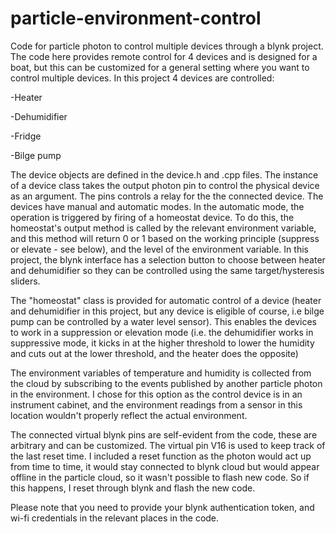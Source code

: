# particle-environment-control

Code for particle photon to control multiple devices through a blynk project. The code here provides remote control for 4 devices and is designed for a boat, but this can be customized for a general setting where you want to control multiple devices. In this project 4 devices are controlled:

-Heater

-Dehumidifier

-Fridge 

-Bilge pump

The device objects are defined in the device.h and .cpp files. The instance of a device class takes the output photon pin to control the physical device as an argument. The pins controls a relay for the the connected device. The devices have manual and automatic modes. In the automatic mode, the operation is triggered by firing of a homeostat device. To do this, the homeostat's output method is called by the relevant environment variable, and this method will return 0 or 1 based on the working principle (suppress or elevate - see below), and the level of the environment variable. In this project, the blynk interface has a selection button to choose between heater and dehumidifier so they can be controlled using the same target/hysteresis sliders. 

The "homeostat" class is provided for automatic control of a device (heater and dehumidifier in this project, but any device is eligible of course, i.e bilge pump can be controlled by a water level sensor). This enables the devices to work in a suppression or elevation mode (i.e. the dehumidifier works in suppressive mode, it kicks in at the higher threshold to lower the humidity and cuts out at the lower threshold, and the heater does the opposite) 

The environment variables of temperature and humidity is collected from the cloud by subscribing to the events published by another particle photon in the environment. I chose for this option as the control device is in an instrument cabinet, and the environment readings from a sensor in this location wouldn't properly reflect the actual environment. 

The connected virtual blynk pins are self-evident from the code, these are arbitrary and can be customized. The virtual pin V16 is used to keep track of the last reset time. I included a reset function as the photon would act up from time to time, it would stay connected to blynk cloud but would appear offline in the particle cloud, so it wasn't possible to flash new code. So if this happens, I reset through blynk and flash the new code.

Please note that you need to provide your blynk authentication token, and wi-fi credentials in the relevant places in the code.
